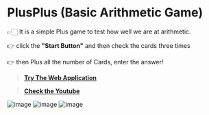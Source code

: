 # PlusPlus (Basic Arithmetic Game)
 👉🏻 It is a simple Plus game to test how well we are at arithmetic.
 
 👉 click the **"Start Button"** and then check the cards three times 
 
 👉 then Plus all the number of Cards, enter the answer!
 
 >**[Try The Web Application](https://plusplus1.vercel.app/)**
 
 >**[Check the Youtube]( https://youtu.be/kinTQCQPFbw )**
 

![image](https://user-images.githubusercontent.com/88071251/198871667-386dbb64-f8c4-41c9-9d37-6c0a693515b7.png)
![image](https://user-images.githubusercontent.com/88071251/198871694-8e4af680-3085-42d7-ac6e-c679b21d419c.png)
![image](https://user-images.githubusercontent.com/88071251/198871739-d900b5f3-f45c-49e3-889d-d7299b7b7701.png)

